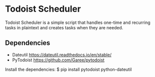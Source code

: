 # Todoist Scheduler
Todoist Scheduler is a simple script that handles one-time and recurring tasks in plaintext and creates tasks when they are needed.

## Dependencies
- Dateutil https://dateutil.readthedocs.io/en/stable/
- PyTodoist https://github.com/Garee/pytodoist

Install the dependencies:
$ pip install pytodoist python-dateutil
